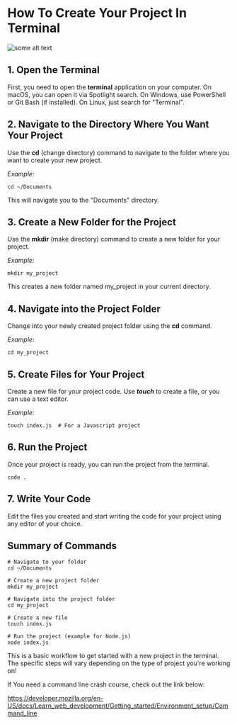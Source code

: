 # How To Create Your Project In Terminal
![some alt text](https://images.unsplash.com/photo-1493020258366-be3ead1b3027?w=400&auto=format&fit=crop&q=60&ixlib=rb-4.0.3&ixid=M3wxMjA3fDB8MHxzZWFyY2h8MTB8fHRlcm1pbmFsJTIwcGN8ZW58MHx8MHx8fDA%3D)

## 1. Open the Terminal
First, you need to open the **terminal** application on your computer. On macOS, you can open it via Spotlight search. On Windows, use PowerShell or Git Bash (if installed). On Linux, just search for "Terminal".

## 2. Navigate to the Directory Where You Want Your Project
Use the **cd** (change directory) command to navigate to the folder where you want to create your new project.

*Example:*

```
cd ~/Documents
```
This will navigate you to the "Documents" directory.


## 3. Create a New Folder for the Project
Use the **mkdir** (make directory) command to create a new folder for your project.

*Example:*

```
mkdir my_project
```
This creates a new folder named my_project in your current directory.

## 4. Navigate into the Project Folder
Change into your newly created project folder using the **cd** command.

*Example:*

```
cd my_project
```
## 5. Create Files for Your Project
Create a new file for your project code. Use ***touch*** to create a file, or you can use a text editor.

*Example:*

```
touch index.js  # For a Javascript project
```

## 6. Run the Project
Once your project is ready, you can run the project from the terminal.

```
code .
```
## 7. Write Your Code
Edit the files you created and start writing the code for your project using any editor of your choice.

## Summary of Commands
``` 
# Navigate to your folder
cd ~/Documents

# Create a new project folder
mkdir my_project

# Navigate into the project folder
cd my_project

# Create a new file
touch index.js

# Run the project (example for Node.js)
node index.js
```
This is a basic workflow to get started with a new project in the terminal. The specific steps will vary depending on the type of project you're working on!

If You need a command line crash course, check out the link below:

https://developer.mozilla.org/en-US/docs/Learn_web_development/Getting_started/Environment_setup/Command_line